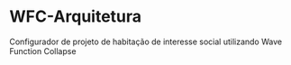 # WFC-Arquitetura
 Configurador de projeto de habitação de interesse social utilizando Wave Function Collapse
